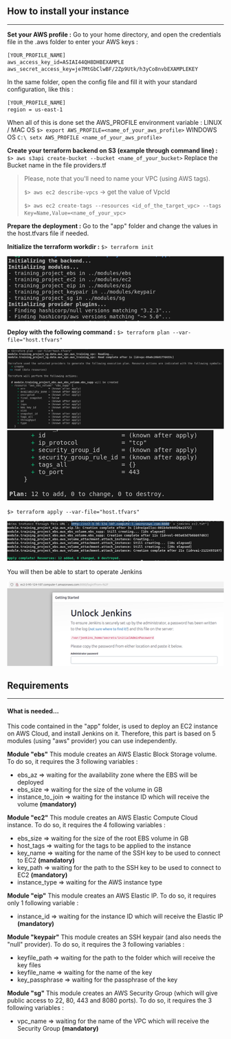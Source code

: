 ## How to install your instance

---

**Set your AWS profile :**
Go to your home directory, and open the credentials file in the .aws folder to enter your AWS keys :

```
[YOUR_PROFILE_NAME]
aws_access_key_id=ASIAI44QH8DHBEXAMPLE
aws_secret_access_key=je7MtGbClwBF/2Zp9Utk/h3yCo8nvbEXAMPLEKEY
```

In the same folder, open the config file and fill it with your standard configuration, like this :

```
[YOUR_PROFILE_NAME]
region = us-east-1
```

When all of this is done set the AWS_PROFILE environment variable :
LINUX / MAC OS `$> export AWS_PROFILE=<name_of_your_aws_profile>`
WINDOWS OS `C:\ setx AWS_PROFILE <name_of_your_aws_profile>`

**Create your terraform backend on S3 (example through command line) :**
`$> aws s3api create-bucket --bucket <name_of_your_bucket>`
Replace the Bucket name in the file providers.tf

> Please, note that you'll need to name your VPC (using AWS tags).
>
> `$> aws ec2 describe-vpcs`  -> get the value of VpcId
>
> `$> aws ec2 create-tags --resources <id_of_the_target_vpc> --tags Key=Name,Value=<name_of_your_vpc>`

**Prepare the deployment :**
Go to the "app" folder and change the values in the host.tfvars file if needed.

**Initialize the terraform workdir :**
`$> terraform init`

![](images/20250123_220613_init.png)

**Deploy with the following command :**
`$> terraform plan --var-file="host.tfvars"`

![](images/20250123_221426_plan.png)
![](images/20250123_221426_planned.png)

`$> terraform apply --var-file="host.tfvars"`

![](images/20250123_220644_apply.png)

You will then be able to start to operate Jenkins

![](images/20250123_220937_jenkins.png)

## Requirements

---

#### What is needed...

This code contained in the "app" folder, is used to deploy an EC2 instance on AWS Cloud, and install Jenkins on it. Therefore, this part is based on 5 modules (using "aws" provider) you can use independently.

**Module "ebs"**
This module creates an AWS Elastic Block Storage volume.
To do so, it requires the 3 following variables :

* ebs_az              => waiting for the availability zone where the EBS will be deployed
* ebs_size            => waiting for the size of the volume in GB
* instance_to_join    => waiting for the instance ID which will receive the volume **(mandatory)**

**Module "ec2"**
This module creates an AWS Elastic Compute Cloud instance.
To do so, it requires the 4 following variables :

* ebs_size        => waiting for the size of the root EBS volume in GB
* host_tags       => waiting for the tags to be applied to the instance
* key_name        => waiting for the name of the SSH key to be used to connect to EC2 **(mandatory)**
* key_path        => waiting for the path to the SSH key to be used to connect to EC2 **(mandatory)**
* instance_type   => waiting for the AWS instance type

**Module "eip"**
This module creates an AWS Elastic IP.
To do so, it requires only 1 following variable :

* instance_id => waiting for the instance ID which will receive the Elastic IP **(mandatory)**

**Module "keypair"**
This module creates an SSH keypair (and also needs the "null" provider).
To do so, it requires the 3 following variables :

* keyfile_path    => waiting for the path to the folder which will receive the key files
* keyfile_name    => waiting for the name of the key
* key_passphrase  => waiting for the passphrase of the key

**Module "sg"**
This module creates an AWS Security Group (which will give public access to 22, 80, 443 and 8080 ports).
To do so, it requires the 3 following variables :

* vpc_name => waiting for the name of the VPC which will receive the Security Group **(mandatory)**
